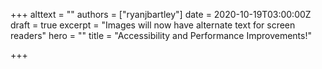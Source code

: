 +++
alttext = ""
authors = ["ryanjbartley"]
date = 2020-10-19T03:00:00Z
draft = true
excerpt = "Images will now have alternate text for screen readers"
hero = ""
title = "Accessibility and Performance Improvements!"

+++
